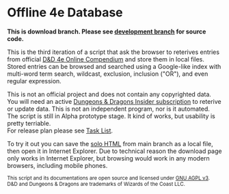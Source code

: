 # Offline 4e Database #

**This is download branch. Please see <a href="http://github.com/Sheep-y/trpg-dnd-4e-db/tree/development">development branch</a> for source code.**

This is the third iteration of a script that ask the browser to reterives entries from official <a href="http://www.wizards.com/dndinsider/compendium/database.aspx">D&D 4e Online Compendium</a> and store them in local files.
 <br/>
Stored entries can be browsed and searched using a Google-like index with multi-word term search, wildcast, exclusion, inclusion ("OR"), and even regular expression.

This is not an official project and does not contain any copyrighted data.
You will need an active <a href="http://www.wizards.com/DnD/Subscription.aspx">Dungeons & Dragons Insider subscription</a> to reterive or update data.
This is not an independent program, nor is it automated.
 <br/>
The script is still in Alpha prototype stage. 
It kind of works, but usability is pretty terriable.
 <br/>
For release plan please see <a href="https://github.com/Sheep-y/trpg-dnd-4e-db/issues/1">Task List</a>.

To try it out you can save the <a download="offline_database.html" href="http://raw.github.com/Sheep-y/trpg-dnd-4e-db/master/offline_database.html">solo HTML</a> from main branch as a local file, then open it in Internet Explorer.
Due to technical reason the download page only works in Internet Explorer, but browsing would work in any modern browsers, including mobile phones.

<small>
This script and its documentations are open source and licensed under <a href="www.gnu.org/licenses/agpl.html‎">GNU AGPL v3</a>. <br/>
D&D and Dungeons & Dragons are trademarks of Wizards of the Coast LLC.
</small>